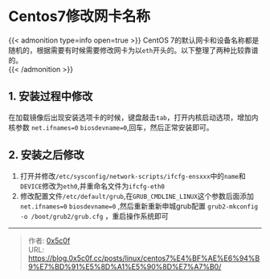 # Centos7修改网卡名称


{{< admonition type=info open=true >}}
CentOS 7的默认网卡和设备名称都是随机的，根据需要有时候需要修改网卡为以`eth`开头的。以下整理了两种比较靠谱的。  
{{< /admonition >}}


## 1. 安装过程中修改  
在加载镜像后出现安装选项卡的时候，键盘敲击`tab`，打开内核启动选项，增加内核参数 `net.ifnames=0` `biosdevname=0`,回车，然后正常安装即可。
## 2. 安装之后修改 
1. 打开并修改`/etc/sysconfig/network-scripts/ifcfg-ensxxx`中的`name`和`DEVICE`修改为`eth0`,并重命名文件为`ifcfg-eth0`   
2. 修改配置文件`/etc/default/grub`,在`GRUB_CMDLINE_LINUX`这个参数后面添加`net.ifnames=0` `biosdevname=0` ,然后重新重新申城grub配置 `grub2-mkconfig -o /boot/grub2/grub.cfg` ，重启操作系统即可

---

> 作者: [0x5c0f](https://blog.0x5c0f.cc)  
> URL: https://blog.0x5c0f.cc/posts/linux/centos7%E4%BF%AE%E6%94%B9%E7%BD%91%E5%8D%A1%E5%90%8D%E7%A7%B0/  

